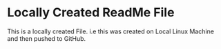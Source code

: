 # Locally Created ReadMe File

This is a locally created File. i.e this was created on Local Linux Machine and then pushed to GitHub.

